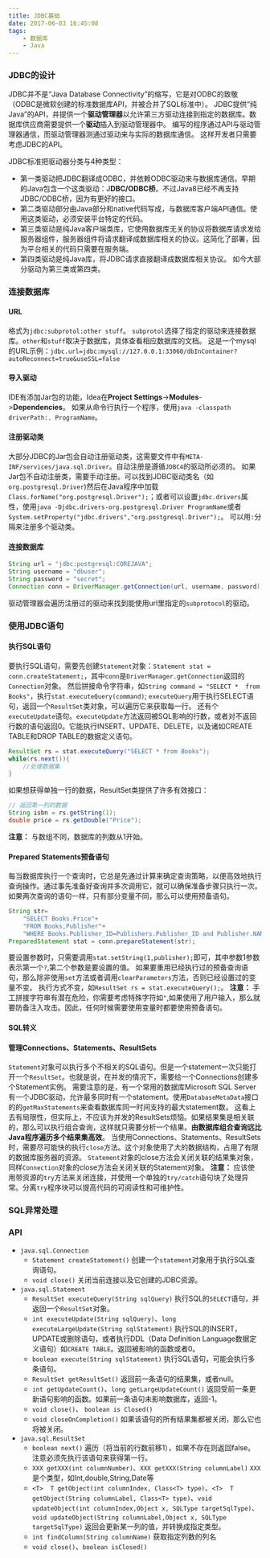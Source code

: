 ```yaml
---
title: JDBC基础
date: 2017-06-03 16:45:08
tags:
    - 数据库
    - Java
---
```


### JDBC的设计

JDBC并不是“Java Database Connectivity”的缩写，它是对ODBC的致敬（ODBC是微软创建的标准数据库API，并被合并了SQL标准中）。
JDBC提供“纯Java”的API，并提供一个**驱动管理器**以允许第三方驱动连接到指定的数据库。数据库供应商需要提供一个**驱动**插入到驱动管理器中。
编写的程序通过API与驱动管理器通信，而驱动管理器测通过驱动来与实际的数据库通信。 这样开发者只需要考虑JDBC的API。
<!-- more -->

JDBC标准把驱动器分类与4种类型：
- 第一类驱动把JDBC翻译成ODBC，并依赖ODBC驱动来与数据库通信。早期的Java包含一个这类驱动：J**DBC/ODBC桥**。不过Java8已经不再支持JDBC/ODBC桥，因为有更好的接口。
- 第二类驱动部分由Java部分和native代码写成，与数据库客户端API通信。使用这类驱动，必须安装平台特定的代码。
- 第三类驱动是纯Java客户端类库，它使用数据库无关的协议将数据库请求发给服务器组件，服务器组件将请求翻译成数据库相关的协议。这简化了部署，因为平台相关的代码只需要在服务端。
- 第四类驱动是纯Java库，将JDBC请求直接翻译成数据库相关协议。
如今大部分驱动为第三类或第四类。

### 连接数据库
#### URL
格式为`jdbc:subprotol:other stuff`。 `subprotol`选择了指定的驱动来连接数据库。`other`和`stuff`取决于数据库，具体查看相应数据库的文档。
这是一个mysql的URL示例：`jdbc.url=jdbc:mysql://127.0.0.1:33060/dbInContainer?autoReconnect=true&useSSL=false`
#### 导入驱动
IDE有添加Jar包的功能，Idea在**Project Settings**->**Modules**->**Dependencies**。 如果从命令行执行一个程序，使用`java -classpath driverPath:. ProgramName`。
#### 注册驱动类
大部分JDBC的Jar包会自动注册驱动类，这需要文件中有`META-INF/services/java.sql.Driver`。自动注册是遵循`JDBC4`的驱动所必须的。
如果Jar包不自动注册类，需要手动注册。可以找到JDBC驱动类名（如`org.postgresql.Driver`)然后在Java程序中加载`Class.forName("org.postgresql.Driver");`；或者可以设置`jdbc.drivers`属性，使用`java -Djdbc.drivers-org.postgresql.Driver ProgramName`或者`System.setProperty("jdbc.drivers","org.postgresql.Driver");`。
可以用`:`分隔来注册多个驱动类。
#### 连接数据库
```java
String url = "jdbc:postgresql:COREJAVA";
String username = "dbuser";
String password = "secret";
Connection conn = DriverManager.getConnection(url, username, password);
```
驱动管理器会遍历注册过的驱动来找到能使用url里指定的`subprotocol`的驱动。

### 使用JDBC语句
#### 执行SQL语句
要执行SQL语句，需要先创建`Statement`对象：`Statement stat = conn.createStatement;`，其中`conn`是`DriverManager.getConnection`返回的`Connection`对象。
然后拼接命令字符串，如`String command = "SELECT *  from  Books"`，执行`stat.executeQuery(command)`;
`executeQuery`用于执行SELECT语句，返回一个`ResultSet`类对象，可以遍历它来获取每一行。
还有个`executeUpdate`语句。`executeUpdate`方法返回被SQL影响的行数，或者对不返回行数的语句返回0。它能执行INSERT、UPDATE、DELETE，以及诸如CREATE  TABLE和DROP TABLE的数据定义语句。
```java
ResultSet rs = stat.executeQuery("SELECT * from Books");
while(rs.next()){
    //处理数据集
}
```
如果想获得单独一行的数据，ResultSet类提供了许多有效接口：
```java
// 返回第一列的数据
String isbn = rs.getString(1);
double price = rs.getDouble("Price");
```
**注意：**
与数组不同，数据库的列数从1开始。

#### Prepared Statements预备语句
每当数据库执行一个查询时，它总是先通过计算来确定查询策略，以便高效地执行查询操作。通过事先准备好查询并多次调用它，就可以确保准备步骤只执行一次。
如果两次查询的语句一样，只有部分变量不同，那么可以使用预备语句。
```Java
String str=
    "SELECT Books.Price"+
    "FROM Books,Publisher"+
    "WHERE Books.Publisher_ID=Publishers.Publisher_ID and Publisher.NAME=?";
PreparedStatement stat = conn.prepareStatement(str);
```
要设置参数时，只需要调用`stat.setString(1,publisher);`即可，其中参数1参数表示第一个`?`,第二个参数是要设置的值。
如果要重用已经执行过的预备查询语句，那么除非使用`set`方法或者调用`clearParameters`方法，否则已经设置过的变量不变。
执行方式不变，如`ResultSet rs = stat.executeQuery();`。
**注意：**
手工拼接字符串有潜在危险，你需要考虑特殊字符如`"`,如果使用了用户输入，那么就要防备注入攻击。因此，任何时候需要使用变量时都要使用预备语句。

#### SQL转义

#### 管理Connections、Statements、ResultSets
`Statement`对象可以执行多个不相关的SQL语句。但是一个statement一次只能打开一个`ResultSet`。也就是说，在并发的情况下，需要给一个Connections创建多个Statement实例。
需要注意的是，有一个常用的数据库Microsoft SQL Server有一个JDBC驱动，允许最多同时有一个statement。使用`DatabaseMetaData`接口的的`getMaxStatements`来查看数据库同一时间支持的最大statement数。
这看上去有局限性，但实际上，不应该为并发的ResultSets烦恼。如果结果集是相关联的，那么可以执行组合查询，这样就只需要分析一个结果。**由数据库组合查询远比Java程序遍历多个结果集高效**。
当使用Connections、Statements、ResultSets时，需要尽可能快的执行`close`方法。这个对象使用了大的数据结构，占用了有限的数据库服务器的资源。
`Statement`对象的close方法会关闭关联的结果集对象，同样`Connection`对象的close方法会关闭关联的Statement对象。
**注意：**
应该使用带资源的`try`方法来关闭连接，并使用一个单独的`try/catch`语句块了处理异常。分离`try`程序块可以提高代码的可阅读性和可维护性。


### SQL异常处理

### API
- `java.sql.Connection`
    - `Statement createStatement()` 创建一个`statement`对象用于执行SQL查询语句。
    - `void close()` 关闭当前连接以及它创建的JDBC资源。
- `java.sql.Statement`
    - `ResultSet executeQuery(String sqlQuery)` 执行SQL的`SELECT`语句，并返回一个`ResultSet`对象。
    - `int executeUpdate(String sqlQuery)`、`long executeLargeUpdate(String sqlStatement)` 执行SQL的INSERT，UPDATE或删除语句，或者执行DDL（Data Definition Language数据定义语句）如`CREATE TABLE`。返回被影响的函数或者0。
    - `boolean execute(String sqlStatement)` 执行SQL语句，可能会执行多条语句。
    - `ResultSet getResultSet()` 返回前一条语句的结果集，或者null。
    - `int getUpdateCount()`、`long getLargeUpdateCount()` 返回受前一条更新语句影响的函数。如果前一条语句未影响数据库，返回-1。
    - `void close()`、 `boolean is Closed()`
    - `void closeOnCompletion()` 如果该语句的所有结果集都被关闭，那么它也将被关闭。
- `java.sql.ResultSet`
    - `boolean next()` 遍历（将当前的行数前移1），如果不存在则返回false。注意必须先执行该语句来获得第一行。
    - `XXX getXXX(int columnNumber)`、`XXX getXXX(String columnLabel)`  `XXX`是个类型，如Int,double,String,Date等
    - `<T>  T getObject(int columnIndex, Class<T> type)`、`<T>  T getObject(String columnLabel, Class<T> type)`、`void updateObject(int columnIndex,Object x, SQLType targetSqlType)`、`void updateObject(String columnLabel,Object x, SQLType targetSqlType)`   返回会更新某一列的值，并转换成指定类型。
    - `int findColumn(String columnName)` 获取指定列数的列名
    - `void close()`、`boolean isClosed()`
  